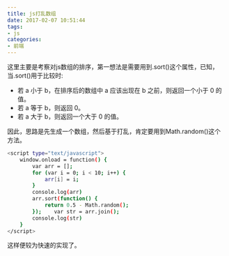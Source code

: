 ```yaml
---
title: js打乱数组
date: 2017-02-07 10:51:44
tags:
- js
categories:
- 前端
---
```


这里主要是考察对js数组的排序，第一想法是需要用到.sort()这个属性，已知，当.sort()用于比较时:

* 若 a 小于 b，在排序后的数组中 a 应该出现在 b 之前，则返回一个小于 0 的值。
* 若 a 等于 b，则返回 0。
* 若 a 大于 b，则返回一个大于 0 的值。

因此，思路是先生成一个数组，然后基于打乱，肯定要用到Math.random()这个方法。
```bash
<script type="text/javascript">  
    window.onload = function() {    
        var arr = [];    
        for (var i = 0; i < 10; i++) {      
            arr[i] = i;   
        }    
        console.log(arr)    
        arr.sort(function() {      
            return 0.5 - Math.random();    
        });    var str = arr.join();    
        console.log(str)  
    }
</script>
```
这样便较为快速的实现了。
